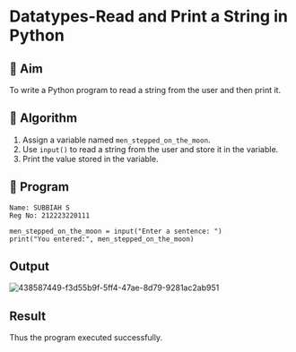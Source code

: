 # Datatypes-Read and Print a String in Python

## 🎯 Aim
To write a Python program to read a string from the user and then print it.

## 🧠 Algorithm
1. Assign a variable named `men_stepped_on_the_moon`.
2. Use `input()` to read a string from the user and store it in the variable.
3. Print the value stored in the variable.

## 🧾 Program
~~~
Name: SUBBIAH S
Reg No: 212223220111
~~~
```
men_stepped_on_the_moon = input("Enter a sentence: ")
print("You entered:", men_stepped_on_the_moon)
```

## Output
![438587449-f3d55b9f-5ff4-47ae-8d79-9281ac2ab951](https://github.com/user-attachments/assets/cee7760f-5a0e-4d9a-8c54-90001967c58a)

## Result
Thus the program executed successfully.
